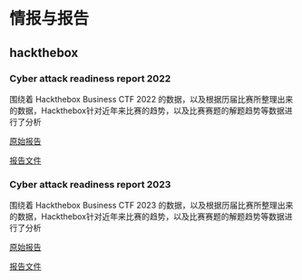 # 情报与报告

## hackthebox

### Cyber attack readiness report 2022

围绕着 Hackthebox Business CTF 2022 的数据，以及根据历届比赛所整理出来的数据，Hackthebox针对近年来比赛的趋势，以及比赛赛题的解题趋势等数据进行了分析

[原始报告](https://resources.hackthebox.com/cyber-attack-readiness-report)

[报告文件](./HTB_BusinessCTF22_report.pdf)

### Cyber attack readiness report 2023

围绕着 Hackthebox Business CTF 2023 的数据，以及根据历届比赛所整理出来的数据，Hackthebox针对近年来比赛的趋势，以及比赛赛题的解题趋势等数据进行了分析

[原始报告](https://resources.hackthebox.com/cyber-attack-readiness-report-2023)

[报告文件](./HTB_BusinessCTF23_report.pdf)